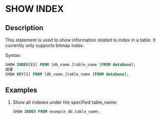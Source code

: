 # SHOW INDEX

## Description

This statement is used to show information related to index in a table. It currently only supports bitmap index.

Syntax:

```sql
SHOW INDEX[ES] FROM [db_name.]table_name [FROM database];
或者
SHOW KEY[S] FROM [db_name.]table_name [FROM database];
```

## Examples

1. Show all indexes under the specified table_name:

    ```sql
    SHOW INDEX FROM example_db.table_name;
    ```
